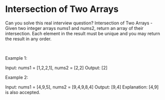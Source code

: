 # Intersection of Two Arrays

Can you solve this real interview question? Intersection of Two Arrays - Given two integer arrays nums1 and nums2, return an array of their intersection. Each element in the result must be unique and you may return the result in any order.

 

Example 1:


Input: nums1 = [1,2,2,1], nums2 = [2,2]
Output: [2]


Example 2:


Input: nums1 = [4,9,5], nums2 = [9,4,9,8,4]
Output: [9,4]
Explanation: [4,9] is also accepted.